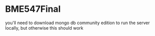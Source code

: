# BME547Final

you'll need to download mongo db community edition to run the server locally, but otherwise this should work
